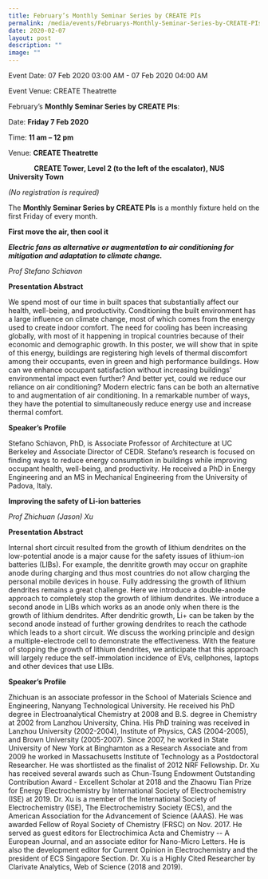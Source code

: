 ```yaml
---
title: February’s Monthly Seminar Series by CREATE PIs
permalink: /media/events/Februarys-Monthly-Seminar-Series-by-CREATE-PIs/
date: 2020-02-07
layout: post
description: ""
image: ""
---
```

Event Date: 07 Feb 2020 03:00 AM - 07 Feb 2020 04:00 AM

Event Venue: CREATE Theatrette

February’s **Monthly Seminar Series by CREATE PIs**:

Date: **Friday 7 Feb 2020**

Time: **11 am – 12 pm**

Venue: **CREATE Theatrette** 

             **CREATE Tower, Level 2 (to the left of the escalator), NUS University Town**

_(No registration is required)_

The **Monthly Seminar Series by CREATE PIs** is a monthly fixture held on the first Friday of every month.

**First move the air, then cool it**

**_Electric fans as alternative or augmentation to air conditioning for mitigation and adaptation to climate change._**

_Prof Stefano Schiavon_

**Presentation Abstract**

We spend most of our time in built spaces that substantially affect our health, well-being, and productivity. Conditioning the built environment has a large influence on climate change, most of which comes from the energy used to create indoor comfort. The need for cooling has been increasing globally, with most of it happening in tropical countries because of their economic and demographic growth. In this poster, we will show that in spite of this energy, buildings are registering high levels of thermal discomfort among their occupants, even in green and high performance buildings. How can we enhance occupant satisfaction without increasing buildings' environmental impact even further? And better yet, could we reduce our reliance on air conditioning? Modern electric fans can be both an alternative to and augmentation of air conditioning. In a remarkable number of ways, they have the potential to simultaneously reduce energy use and increase thermal comfort.

**Speaker’s Profile**

Stefano Schiavon, PhD, is Associate Professor of Architecture at UC Berkeley and Associate Director of CEDR. Stefano’s research is focused on finding ways to reduce energy consumption in buildings while improving occupant health, well-being, and productivity. He received a PhD in Energy Engineering and an MS in Mechanical Engineering from the University of Padova, Italy.

**Improving the safety of Li-ion batteries**

_Prof Zhichuan (Jason) Xu_

**Presentation Abstract**

Internal short circuit resulted from the growth of lithium dendrites on the low-potential anode is a major cause for the safety issues of lithium-ion batteries (LIBs). For example, the denritite growth may occur on graphite anode during charging and thus most countries do not allow charging the personal mobile devices in house. Fully addressing the growth of lithium dendrites remains a great challenge. Here we introduce a double-anode approach to completely stop the growth of lithium dendrites. We introduce a second anode in LIBs which works as an anode only when there is the growth of lithium dendrites. After dendritic growth, Li+ can be taken by the second anode instead of further growing dendrites to reach the cathode which leads to a short circuit. We discuss the working principle and design a multiple-electrode cell to demonstrate the effectiveness. With the feature of stopping the growth of lithium dendrites, we anticipate that this approach will largely reduce the self-immolation incidence of EVs, cellphones, laptops and other devices that use LIBs.

**Speaker’s Profile**

Zhichuan is an associate professor in the School of Materials Science and Engineering, Nanyang Technological University. He received his PhD degree in Electroanalytical Chemistry at 2008 and B.S. degree in Chemistry at 2002 from Lanzhou University, China. His PhD training was received in Lanzhou University (2002-2004), Institute of Physics, CAS (2004-2005), and Brown University (2005-2007). Since 2007, he worked in State University of New York at Binghamton as a Research Associate and from 2009 he worked in Massachusetts Institute of Technology as a Postdoctoral Researcher. He was shortlisted as the finalist of 2012 NRF Fellowship. Dr. Xu has received several awards such as Chun-Tsung Endowment Outstanding Contribution Award - Excellent Scholar at 2018 and the Zhaowu Tian Prize for Energy Electrochemistry by International Society of Electrochemistry (ISE) at 2019. Dr. Xu is a member of the International Society of Electrochemistry (ISE), The Electrochemistry Society (ECS), and the American Association for the Advancement of Science (AAAS). He was awarded Fellow of Royal Society of Chemistry (FRSC) on Nov. 2017. He served as guest editors for Electrochimica Acta and Chemistry -- A European Journal, and an associate editor for Nano-Micro Letters. He is also the development editor for Current Opinion in Electrochemistry and the president of ECS Singapore Section. Dr. Xu is a Highly Cited Researcher by Clarivate Analytics, Web of Science (2018 and 2019).